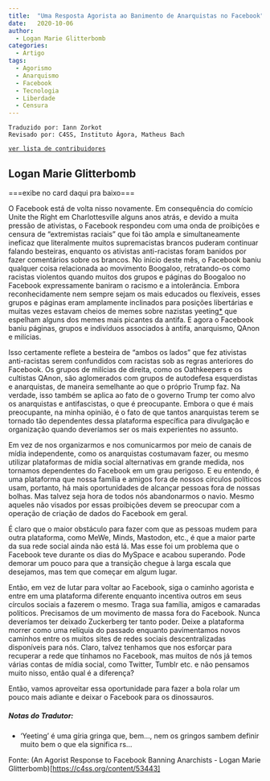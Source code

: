 ```yaml
---
title:  "Uma Resposta Agorista ao Banimento de Anarquistas no Facebook"
date:   2020-10-06
author:
  - Logan Marie Glitterbomb
categories:
  - Artigo
tags:
  - Agorismo
  - Anarquismo
  - Facebook 
  - Tecnologia
  - Liberdade
  - Censura
---
```


```
Traduzido por: Iann Zorkot
Revisado por: C4SS, Instituto Ágora, Matheus Bach
```
[```ver lista de contribuidores```](/about/#contribuidores)

## Logan Marie Glitterbomb

===exibe no card daqui pra baixo===

O Facebook está de volta nisso novamente. Em consequência do comício Unite the Right em Charlottesville alguns anos atrás, e devido a muita pressão de ativistas, o Facebook respondeu com uma onda de proibições e censura de “extremistas raciais” que foi tão ampla e simultaneamente ineficaz que literalmente muitos supremacistas brancos puderam continuar falando besteiras, enquanto os ativistas anti-racistas foram banidos por fazer comentários sobre os brancos. No início deste mês, o Facebook baniu qualquer coisa relacionada ao movimento Boogaloo, retratando-os como racistas violentos quando muitos dos grupos e páginas do Boogaloo no Facebook expressamente baniram o racismo e a intolerância. Embora reconhecidamente nem sempre sejam os mais educados ou flexíveis, esses grupos e páginas eram amplamente inclinados para posições libertárias e muitas vezes estavam cheios de memes sobre nazistas yeeting[*](#notas-do-tradutor) que espelham alguns dos memes mais picantes da antifa. E agora o Facebook baniu páginas, grupos e indivíduos associados à antifa, anarquismo, QAnon e milícias.

Isso certamente reflete a besteira de “ambos os lados” que fez ativistas anti-racistas serem confundidos com racistas sob as regras anteriores do Facebook. Os grupos de milícias de direita, como os Oathkeepers e os cultistas QAnon, são aglomerados com grupos de autodefesa esquerdistas e anarquistas, de maneira semelhante ao que o próprio Trump faz. Na verdade, isso também se aplica ao fato de o governo Trump ter como alvo os anarquistas e antifascistas, o que é preocupante. Embora o que é mais preocupante, na minha opinião, é o fato de que tantos anarquistas terem se tornado tão dependentes dessa plataforma específica para divulgação e organização quando deveríamos ser os mais experientes no assunto.

Em vez de nos organizarmos e nos comunicarmos por meio de canais de mídia independente, como os anarquistas costumavam fazer, ou mesmo utilizar plataformas de mídia social alternativas em grande medida, nos tornamos dependentes do Facebook em um grau perigoso. E eu entendo, é uma plataforma que nossa família e amigos fora de nossos círculos políticos usam, portanto, há mais oportunidades de alcançar pessoas fora de nossas bolhas. Mas talvez seja hora de todos nós abandonarmos o navio. Mesmo aqueles não visados por essas proibições devem se preocupar com a operação de criação de dados do Facebook em geral.

É claro que o maior obstáculo para fazer com que as pessoas mudem para outra plataforma, como MeWe, Minds, Mastodon, etc., é que a maior parte da sua rede social ainda não está lá. Mas esse foi um problema que o Facebook teve durante os dias do MySpace e acabou superando. Pode demorar um pouco para que a transição chegue à larga escala  que desejamos, mas tem que começar em algum lugar.

Então, em vez de lutar para voltar ao Facebook, siga o caminho agorista e entre em uma plataforma diferente enquanto incentiva outros em seus círculos sociais a fazerem o mesmo. Traga sua família, amigos e camaradas políticos. Precisamos de um movimento de massa fora do Facebook. Nunca deveríamos ter deixado Zuckerberg ter tanto poder. Deixe a plataforma morrer como uma relíquia do passado enquanto pavimentamos novos caminhos entre os muitos sites de redes sociais descentralizadas disponíveis para nós. Claro, talvez tenhamos que nos esforçar para recuperar a rede que tínhamos no Facebook, mas muitos de nós já temos várias contas de mídia social, como Twitter, Tumblr etc. e não pensamos muito nisso, então qual é a diferença?

Então, vamos aproveitar essa oportunidade para fazer a bola rolar um pouco mais adiante e deixar o Facebook para os dinossauros.

##### Notas do Tradutor:

* ‘Yeeting’ é uma gíria gringa que, bem…, nem os gringos sambem definir muito bem o que ela significa rs…

Fonte: (An Agorist Response to Facebook Banning Anarchists - Logan Marie Glitterbomb)[https://c4ss.org/content/53443]
